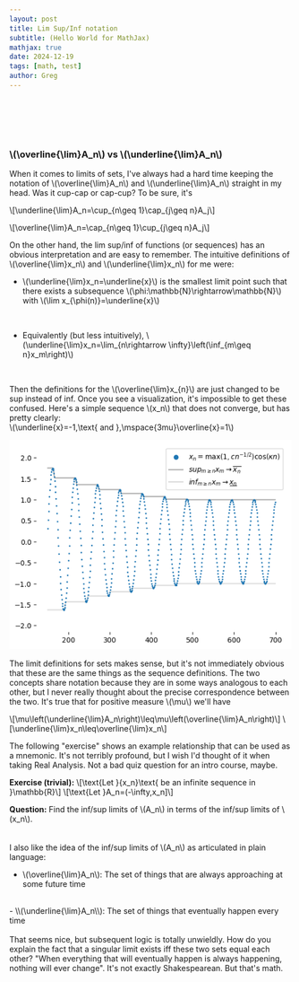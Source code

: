 ```yaml
---
layout: post
title: Lim Sup/Inf notation
subtitle: (Hello World for MathJax)
mathjax: true
date: 2024-12-19
tags: [math, test]
author: Greg
---
```

<br><br><br><br>

### \\(\overline{\lim}A_n\\) vs \\(\underline{\lim}A_n\\)

When it comes to limits of sets, I've always had a hard time keeping the notation of \\(\overline{\lim}A_n\\) and \\(\underline{\lim}A_n\\) straight in my head. Was it cup-cap or cap-cup? To be sure, it's

\\[\underline{\lim}A_n=\cup_{n\geq 1}\cap_{j\geq n}A_j\\]

\\[\overline{\lim}A_n=\cap_{n\geq 1}\cup_{j\geq n}A_j\\]

On the other hand, the lim sup/inf of functions (or sequences) has an obvious interpretation and are easy to remember. The intuitive definitions of \\(\overline{\lim}x_n\\) and \\(\underline{\lim}x_n\\) for me were:

- \\(\underline{\lim}x_n=\underline{x}\\) is the smallest limit point such that there exists a subsequence \\(\phi:\mathbb{N}\rightarrow\mathbb{N}\\) with \\(\lim x_{\phi(n)}=\underline{x}\\)
<br>

- Equivalently (but less intuitively), \\(\underline{\lim}x_n=\lim_{n\rightarrow \infty}\left(\inf_{m\geq n}x_m\right)\\)
<br>

Then the definitions for the \\(\overline{\lim}x_{n}\\) are just changed to be sup instead of inf. Once you see a visualization, it's impossible to get these confused. Here's a simple sequence \\(x_n\\) that does not converge, but has pretty clearly:<br>\\(\underline{x}=-1,\text{ and }\,\mspace{3mu}\overline{x}=1\\)

![limsupinf_sequence](/assets/img/2024-12-19-infsupmathjax.png)

The limit definitions for sets makes sense, but it's not immediately obvious that these are the same things as the sequence definitions. The two concepts share notation because they are in some ways analogous to each other, but I never really thought about the precise correspondence between the two. It's true that for positive measure \\(\mu\\) we'll have

\\[\mu\left(\underline{\lim}A_n\right)\leq\mu\left(\overline{\lim}A_n\right)\\]
\\[\underline{\lim}x_n\leq\overline{\lim}x_n\\]

The following "exercise" shows an example relationship that can be used as a mnemonic. It's not terribly profound, but I wish I'd thought of it when taking Real Analysis. Not a bad quiz question for an intro course, maybe.

**Exercise (trivial):** 
\\[\text{Let }\{x_n\}\text{ be an infinite sequence in }\mathbb{R}\\]
\\[\text{Let }A_n=(-\infty,x_n]\\]

**Question:** Find the inf/sup limits of \\(A_n\\) in terms of the inf/sup limits of \\(x_n\\).
<br>
<br><br>
I also like the idea of the inf/sup limits of \\(A_n\\) as articulated in plain language:

- \\(\overline{\lim}A_n\\): The set of things that are always approaching at some future time
<br>
- \\(\underline{\lim}A_n\\): The set of things that eventually happen every time
<br>
<br>
That seems nice, but subsequent logic is totally unwieldly. How do you explain the fact that a singular limit exists iff these two sets equal each other? "When everything that will eventually happen is always happening, nothing will ever change". It's not exactly Shakespearean. But that's math.